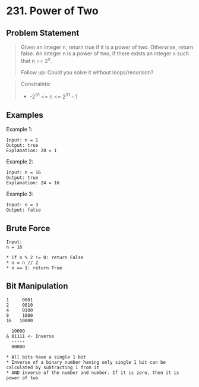 # 231. Power of Two

## Problem Statement

> Given an integer n, return true if it is a power of two. Otherwise, return false. An integer n is a power of two, if there exists an integer x such that n == 2<sup>x</sup>.
>
> Follow up: Could you solve it without loops/recursion?

> Constraints:
>
> - -2<sup>31</sup> <= n <= 2<sup>31</sup> - 1

## Examples

Example 1:

```
Input: n = 1
Output: true
Explanation: 20 = 1
```

Example 2:

```
Input: n = 16
Output: true
Explanation: 24 = 16
```

Example 3:

```
Input: n = 3
Output: false
```

## Brute Force

```
Input:
n = 16

* If n % 2 != 0: return False
* n = n // 2
* n == 1: return True
```

## Bit Manipulation

```
1     0001
2     0010
4     0100
8     1000
16   10000

  10000
& 01111 <- Inverse
  -----
  00000

* All bits have a single 1 bit
* Inverse of a binary number having only single 1 bit can be calculated by subtracting 1 from it
* AND inverse of the number and number. If it is zero, then it is power of two
```
